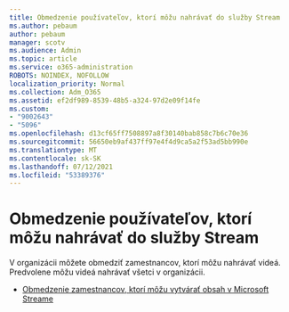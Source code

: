 ```yaml
---
title: Obmedzenie používateľov, ktorí môžu nahrávať do služby Stream
ms.author: pebaum
author: pebaum
manager: scotv
ms.audience: Admin
ms.topic: article
ms.service: o365-administration
ROBOTS: NOINDEX, NOFOLLOW
localization_priority: Normal
ms.collection: Adm_O365
ms.assetid: ef2df989-8539-48b5-a324-97d2e09f14fe
ms.custom:
- "9002643"
- "5096"
ms.openlocfilehash: d13cf65ff7508897a8f30140bab858c7b6c70e36
ms.sourcegitcommit: 56650eb9af437ff97e4f4d9ca5a2f53ad5bb990e
ms.translationtype: MT
ms.contentlocale: sk-SK
ms.lasthandoff: 07/12/2021
ms.locfileid: "53389376"
---
```

# <a name="restrict-users-who-can-upload-to-stream"></a>Obmedzenie používateľov, ktorí môžu nahrávať do služby Stream

V organizácii môžete obmedziť zamestnancov, ktorí môžu nahrávať videá. Predvolene môžu videá nahrávať všetci v organizácii.

- [Obmedzenie zamestnancov, ktorí môžu vytvárať obsah v Microsoft Streame](/stream/restrict-uploaders)
